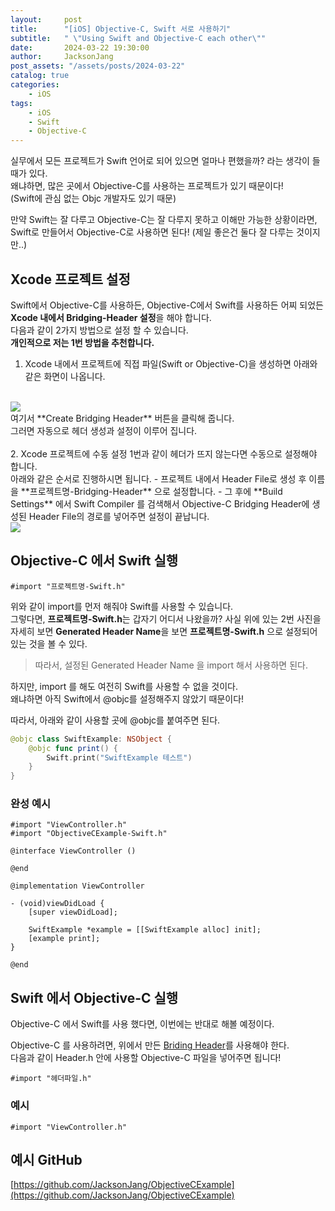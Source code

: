 ```yaml
---
layout:     post
title:      "[iOS] Objective-C, Swift 서로 사용하기"
subtitle:   " \"Using Swift and Objective-C each other\""
date:       2024-03-22 19:30:00
author:     JacksonJang
post_assets: "/assets/posts/2024-03-22"
catalog: true
categories:
    - iOS
tags:
    - iOS
    - Swift
    - Objective-C
---
```


실무에서 모든 프로젝트가 Swift 언어로 되어 있으면 얼마나 편했을까? 라는 생각이 들 때가 있다.
<br />
왜냐하면, 많은 곳에서 Objective-C를 사용하는 프로젝트가 있기 때문이다!
<br />
(Swift에 관심 없는 Objc 개발자도 있기 때문)

만약 Swift는 잘 다루고 Objective-C는 잘 다루지 못하고 이해만 가능한 상황이라면, Swift로 만들어서 Objective-C로 사용하면 된다! (제일 좋은건 둘다 잘 다루는 것이지만..)

## Xcode 프로젝트 설정
Swift에서 Objective-C를 사용하든, Objective-C에서 Swift를 사용하든 어찌 되었든 **Xcode 내에서 Bridging-Header 설정**을 해야 합니다.
<br />
다음과 같이 2가지 방법으로 설정 할 수 있습니다.
<br />
**개인적으로 저는 1번 방법을 추천합니다.**
1. Xcode 내에서 프로젝트에 직접 파일(Swift or Objective-C)을 생성하면 아래와 같은 화면이 나옵니다.
<br />
<img src="{{ page.post_assets }}/bridge-header.png">
<br />
여기서 **Create Bridging Header** 버튼을 클릭해 줍니다.
<br />
그러면 자동으로 헤더 생성과 설정이 이루어 집니다.
<br />
<br />
2. Xcode 프로젝트에 수동 설정
1번과 같이 헤더가 뜨지 않는다면 수동으로 설정해야 합니다.
<br />
아래와 같은 순서로 진행하시면 됩니다.
- 프로젝트 내에서 Header File로 생성 후 이름을 **프로젝트명-Bridging-Header** 으로 설정합니다.
- 그 후에 **Build Settings** 에서 Swift Compiler 를 검색해서 Objective-C Bridging Header에 생성된 Header File의 경로를 넣어주면 설정이 끝납니다.
<br />
<img src="{{ page.post_assets}}/Build-Settings.png">

## Objective-C 에서 Swift 실행
```none
#import "프로젝트명-Swift.h"
```
위와 같이 import를 먼저 해줘야 Swift를 사용할 수 있습니다.
<br />
그렇다면, **프로젝트명-Swift.h**는 갑자기 어디서 나왔을까?
사실 위에 있는 2번 사진을 자세히 보면 **Generated Header Name**을 보면 **프로젝트명-Swift.h** 으로 설정되어 있는 것을 볼 수 있다. 
> 따라서, 설정된 Generated Header Name 을 import 해서 사용하면 된다.

하지만, import 를 해도 여전히 Swift를 사용할 수 없을 것이다.
<br />
왜냐하면 아직 Swift에서 @objc를 설정해주지 않았기 때문이다!

따라서, 아래와 같이 사용할 곳에 @objc를 붙여주면 된다.
```swift
@objc class SwiftExample: NSObject {
    @objc func print() {
        Swift.print("SwiftExample 테스트")
    }
}
```

### 완성 예시
```none
#import "ViewController.h"
#import "ObjectiveCExample-Swift.h"

@interface ViewController ()

@end

@implementation ViewController

- (void)viewDidLoad {
    [super viewDidLoad];
    
    SwiftExample *example = [[SwiftExample alloc] init];
    [example print];
}

@end
```

## Swift 에서 Objective-C 실행
Objective-C 에서 Swift를 사용 했다면, 이번에는 반대로 해볼 예정이다.

Objective-C 를 사용하려면, 위에서 만든 [Briding Header](#xcode-프로젝트-설정)를 사용해야 한다.
<br />
다음과 같이 Header.h 안에 사용할 Objective-C 파일을 넣어주면 됩니다!
```none
#import "헤더파일.h"
```

### 예시
```none
#import "ViewController.h"
```

## 예시 GitHub
[https://github.com/JacksonJang/ObjectiveCExample](https://github.com/JacksonJang/ObjectiveCExample)
